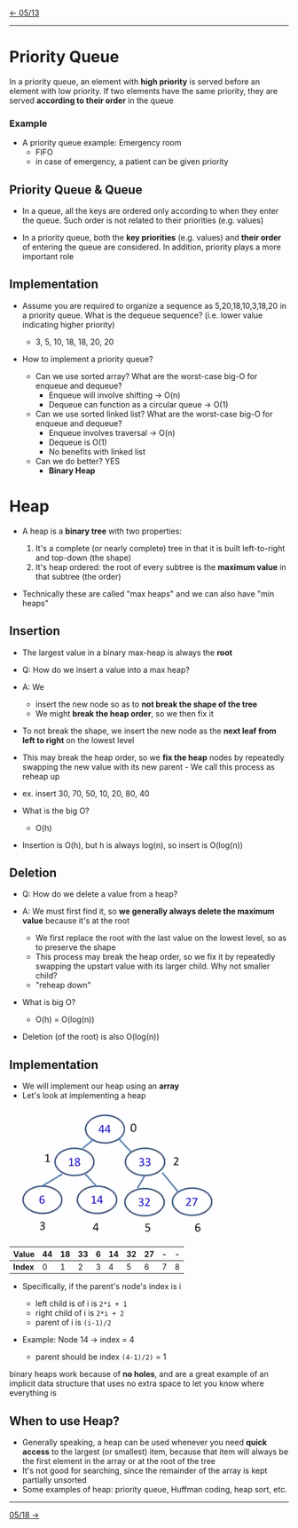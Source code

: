 [\<- 05/13](05-13.md)

---

# Priority Queue

In a priority queue, an element with **high priority** is served before an element with low priority. If two elements have the same priority, they are served **according to their order** in the queue

### Example

- A priority queue example: Emergency room
	- FIFO
	- in case of emergency, a patient can be given priority

## Priority Queue & Queue

- In a queue, all the keys are ordered only according to when they enter the queue. Such order is not related to their priorities (e.g. values)

- In a priority queue, both the **key priorities** (e.g. values) and **their order** of entering the queue are considered. In addition, priority plays a more important role

## Implementation

- Assume you are required to organize a sequence as 5,20,18,10,3,18,20 in a priority queue. What is the dequeue sequence? (i.e. lower value indicating higher priority)
	- 3, 5, 10, 18, 18, 20, 20

- How to implement a priority queue?
	- Can we use sorted array? What are the worst-case big-O for enqueue and dequeue?
		- Enqueue will involve shifting -> O(n)
		- Dequeue can function as a circular queue -> O(1)
	- Can we use sorted linked list? What are the worst-case big-O for enqueue and dequeue?
		- Enqueue involves traversal -> O(n)
		- Dequeue is O(1)
		- No benefits with linked list
	- Can we do better? YES
		- **Binary Heap**

# Heap

- A heap is a **binary tree** with two properties:
	1. It's a complete (or nearly complete) tree in that it is built left-to-right and top-down (the shape)
	2. It's heap ordered: the root of every subtree is the **maximum value** in that subtree (the order)

- Technically these are called "max heaps" and we can also have "min heaps"

## Insertion

- The largest value in a binary max-heap is always the **root**
- Q: How do we insert a value into a max heap?
- A: We
	- insert the new node so as to **not break the shape of the tree**
	- We might **break the heap order**, so we then fix it

- To not break the shape, we insert the new node as the **next leaf from left to right** on the lowest level
- This may break the heap order, so we **fix the heap** nodes by repeatedly swapping the new value with its new parent - We call this process as reheap up
- ex. insert 30, 70, 50, 10, 20, 80, 40
- What is the big O?
	- O(h)

- Insertion is O(h), but h is always log(n), so insert is O(log(n))

## Deletion

- Q: How do we delete a value from a heap?
- A: We must first find it, so **we generally always delete the maximum value** because it's at the root
	- We first replace the root with the last value on the lowest level, so as to preserve the shape
	- This process may break the heap order, so we fix it by repeatedly swapping the upstart value with its larger child. Why not smaller child?
	- "reheap down"

- What is big O?
	- O(h) = O(log(n))

- Deletion (of the root) is also O(log(n))

## Implementation

- We will implement our heap using an **array**
- Let's look at implementing a heap

![heap example](05-15_img1.png)

|Value    |44|18|33|6|14|32|27|-|-|
|---------|--|--|--|-|--|--|--|-|-|
|**Index**|0|1|2|3|4|5|6|7|8|

- Specifically, if the parent's node's index is i
	- left child is of i is `2*i + 1`
	- right child of i is `2*i + 2`
	- parent of i is `(i-1)/2`

- Example: Node 14 -> index = 4
	- parent should be index `(4-1)/2)` = 1

binary heaps work because of **no holes**, and are a great example of an implicit data structure that uses no extra space to let you know where everything is

## When to use Heap?

- Generally speaking, a heap can be used whenever you need **quick access** to the largest (or smallest) item, because that item will always be the first element in the array or at the root of the tree
- It's not good for searching, since the remainder of the array is kept partially unsorted
- Some examples of heap: priority queue, Huffman coding, heap sort, etc.

---

[05/18 ->](05-18.md)

